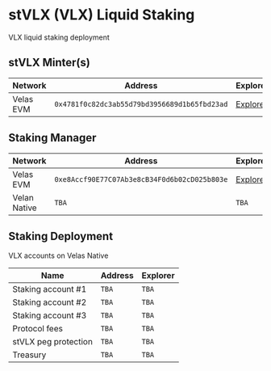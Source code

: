 # stVLX (VLX) Liquid Staking
VLX liquid staking deployment

## stVLX Minter(s)

| Network | Address | Explorer |
| -- | -- | -- |
| Velas EVM | `0x4781f0c82dc3ab55d79bd3956689d1b65fbd23ad` | [Explorer](https://evmexplorer.velas.com/address/0x4781f0c82Dc3Ab55D79Bd3956689D1B65FBD23aD) |

## Staking Manager

| Network | Address | Explorer |
| -- | -- | -- |
| Velas EVM | `0xe8Accf90E77C07Ab3e8cB34F0d6b02cD025b803e` | [Explorer](https://evmexplorer.velas.com/address/0xe8Accf90E77C07Ab3e8cB34F0d6b02cD025b803e) |
| Velan Native | `TBA` | `TBA` |

## Staking Deployment
VLX accounts on Velas Native

| Name | Address | Explorer |
| -- | -- | -- |
| Staking account #1 | `TBA` | `TBA` |
| Staking account #2 | `TBA` | `TBA` |
| Staking account #3 | `TBA` | `TBA` |
| Protocol fees | `TBA` | `TBA` |
| stVLX peg protection | `TBA` | `TBA` |
| Treasury | `TBA` | `TBA` |
